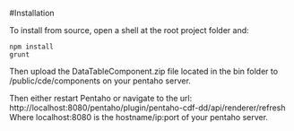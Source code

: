 #Installation

To install from source, open a shell at the root project folder and:

```
npm install
grunt
```

Then upload the DataTableComponent.zip file located in the bin folder to /public/cde/components on your pentaho server.

Then either restart Pentaho or navigate to the url: http://localhost:8080/pentaho/plugin/pentaho-cdf-dd/api/renderer/refresh
Where localhost:8080 is the hostname/ip:port of your pentaho server.